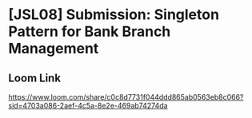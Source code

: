# [JSL08] Submission: Singleton Pattern for Bank Branch Management

## Loom Link
https://www.loom.com/share/c0c8d7731f044ddd865ab0563eb8c066?sid=4703a086-2aef-4c5a-8e2e-469ab74274da


